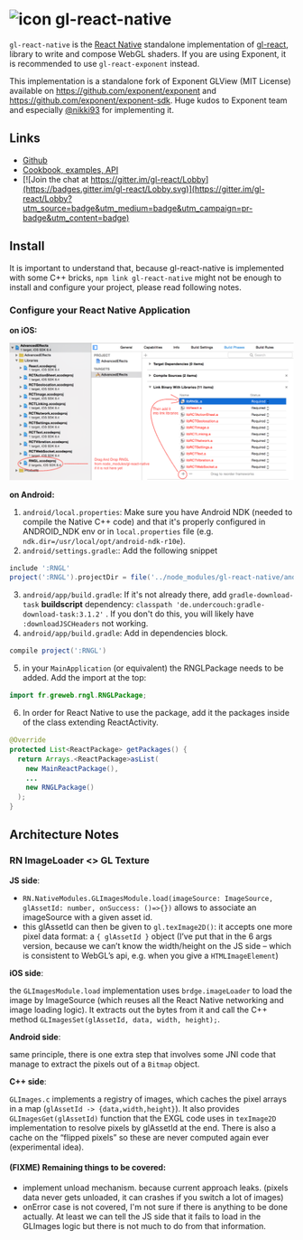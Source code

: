 
<img width="32" alt="icon" src="https://cloud.githubusercontent.com/assets/211411/9813786/eacfcc24-5888-11e5-8f9b-5a907a2cbb21.png"> gl-react-native
========

`gl-react-native` is the [React Native](https://facebook.github.io/react-native/) standalone implementation of [gl-react](https://github.com/gre/gl-react), library to write and compose WebGL shaders. If you are using Exponent, it is recommended to use `gl-react-exponent` instead.

This implementation is a standalone fork of Exponent GLView (MIT License) available on
https://github.com/exponent/exponent and https://github.com/exponent/exponent-sdk.
Huge kudos to Exponent team and especially [@nikki93](https://github.com/nikki93) for implementing it.

## Links

- [Github](https://github.com/gre/gl-react)
- [Cookbook, examples, API](https://gl-react-cookbook.surge.sh)
- [![Join the chat at https://gitter.im/gl-react/Lobby](https://badges.gitter.im/gl-react/Lobby.svg)](https://gitter.im/gl-react/Lobby?utm_source=badge&utm_medium=badge&utm_campaign=pr-badge&utm_content=badge)

## Install

It is important to understand that, because gl-react-native is implemented with some C++ bricks, `npm link gl-react-native` might not be enough to install and configure your project, please read following notes.

### Configure your React Native Application

**on iOS:**

![](install-steps.png)

**on Android:**

1. `android/local.properties`: Make sure you have Android NDK (needed to compile the Native C++ code) and that it's properly configured in ANDROID_NDK env or in `local.properties` file (e.g. `ndk.dir=/usr/local/opt/android-ndk-r10e`).
2. `android/settings.gradle`:: Add the following snippet
```gradle
include ':RNGL'
project(':RNGL').projectDir = file('../node_modules/gl-react-native/android')
```
3. `android/app/build.gradle`: If it's not already there, add `gradle-download-task` **buildscript** dependency: `classpath 'de.undercouch:gradle-download-task:3.1.2'` . If you don't do this, you will likely have `:downloadJSCHeaders` not working.
4. `android/app/build.gradle`: Add in dependencies block.
```gradle
compile project(':RNGL')
```
5. in your `MainApplication` (or equivalent) the RNGLPackage needs to be added. Add the import at the top:
```java
import fr.greweb.rngl.RNGLPackage;
```
6. In order for React Native to use the package, add it the packages inside of the class extending ReactActivity.
```java
@Override
protected List<ReactPackage> getPackages() {
  return Arrays.<ReactPackage>asList(
	new MainReactPackage(),
	...
	new RNGLPackage()
  );
}
```

## Architecture Notes



### RN ImageLoader <> GL Texture

**JS side**:

- `RN.NativeModules.GLImagesModule.load(imageSource: ImageSource, glAssetId: number, onSuccess: ()=>{})` allows to associate an imageSource with a given asset id.
- this glAssetId can then be given to `gl.texImage2D()`: it accepts one more pixel data format: a `{ glAssetId }` object (I’ve put that in the 6 args version, because we can’t know the width/height on the JS side – which is consistent to WebGL’s api, e.g. when you give a `HTMLImageElement`)

**iOS side**:

the `GLImagesModule.load` implementation uses `brdge.imageLoader` to load the image by ImageSource (which reuses all the React Native networking and image loading logic). It extracts out the bytes from it and call the C++ method `GLImagesSet(glAssetId, data, width, height);`.

**Android side**:

same principle, there is one extra step that involves some JNI code that manage to extract the pixels out of a `Bitmap` object.

**C++ side**:

`GLImages.c` implements a registry of images, which caches the pixel arrays in a map (`glAssetId -> {data,width,height}`). It also provides  `GLImagesGet(glAssetId)` function that the EXGL code uses in `texImage2D` implementation to resolve pixels by glAssetId at the end. There is also a cache on the “flipped pixels” so these are never computed again ever (experimental idea).

#### (FIXME) Remaining things to be covered:

- implement unload mechanism. because current approach leaks. (pixels data never gets unloaded, it can crashes if you switch a lot of images)
- onError case is not covered, I'm not sure if there is anything to be done actually. At least we can tell the JS side that it fails to load in the GLImages logic but there is not much to do from that information.
